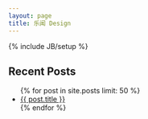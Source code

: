```yaml
---
layout: page
title: 乐闻 Design 
---
```

{% include JB/setup %}

<section>
  <h1>Recent Posts</h1>
  <ul id="recent_posts">
    {% for post in site.posts limit: 50 %}
      <li class="post">
	<a href="{{ BASE_PATH }}{{ post.url }}">{{ post.title }}</a>
      </li>
    {% endfor %}
  </ul>
</section>

